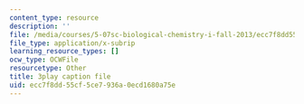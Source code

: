 ```yaml
---
content_type: resource
description: ''
file: /media/courses/5-07sc-biological-chemistry-i-fall-2013/ecc7f8dd55cf5ce7936a0ecd1680a75e_jHrd43uWD-E.vtt
file_type: application/x-subrip
learning_resource_types: []
ocw_type: OCWFile
resourcetype: Other
title: 3play caption file
uid: ecc7f8dd-55cf-5ce7-936a-0ecd1680a75e
---
```

